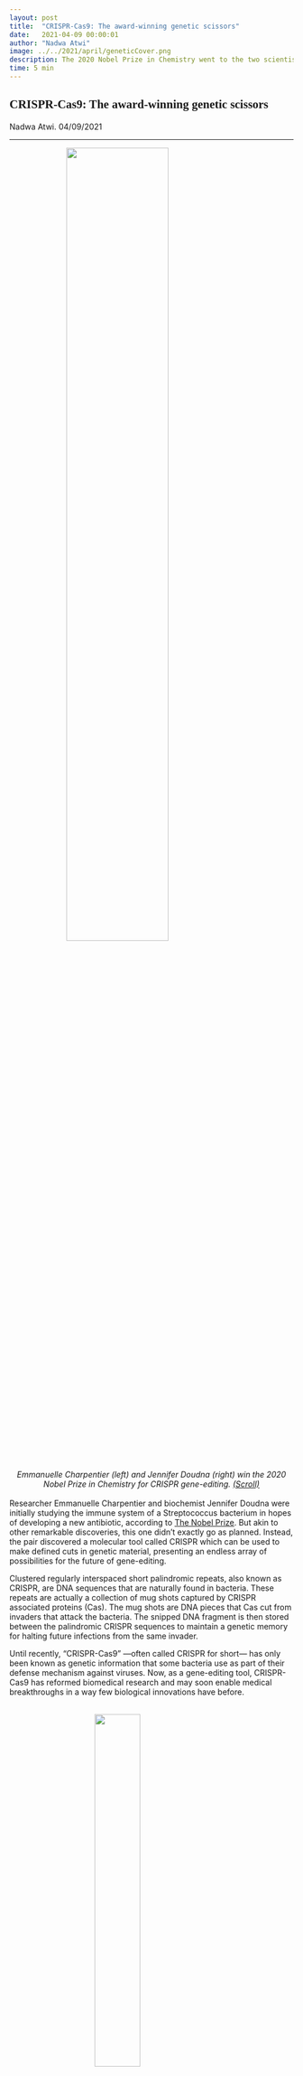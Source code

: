 ```yaml
---
layout: post
title:  "CRISPR-Cas9: The award-winning genetic scissors"
date:   2021-04-09 00:00:01
author: "Nadwa Atwi"
image: ../../2021/april/geneticCover.png
description: The 2020 Nobel Prize in Chemistry went to the two scientists, Emmanuelle Charpentier and Jennifer Doudna, who transformed a bacterium’s natural defense mechanism into a powerful gene-editing technology called CRISPR.
time: 5 min
---
```

<h2 style="font-family: Ergonomique Bold">CRISPR-Cas9: The award-winning genetic scissors
</h2>
Nadwa Atwi. 04/09/2021
<hr>

<img src="{{ site.baseurl }}/images/blogs/2021/april/geneticOne.png" width="60%" style="display: block; margin: 0 auto"/>  
<center><i>Emmanuelle Charpentier (left) and Jennifer Doudna (right) win the 2020 Nobel Prize in Chemistry for CRISPR gene-editing. <a href="https://scroll.in/article/975260/what-is-crispr-explaining-the-gene-editing-technology-that-won-the-2020-chemistry-nobel-prize" target="_blank">(Scroll)</a>
</i></center>
<br>
Researcher Emmanuelle Charpentier and biochemist Jennifer Doudna were initially studying the immune system of a Streptococcus bacterium in hopes of developing a new antibiotic, according to <a href="https://www.nobelprize.org/prizes/chemistry/2020/popular-information/#:~:text=Emmanuelle%20Charpentier%20and%20Jennifer%20Doudna,microorganisms%20with%20extremely%20high%20precision." target="_blank">The Nobel Prize</a>. But akin to other remarkable discoveries, this one didn’t exactly go as planned. Instead, the pair discovered a molecular tool called CRISPR which can be used to make defined cuts in genetic material, presenting an endless array of possibilities for the future of gene-editing.

Clustered regularly interspaced short palindromic repeats, also known as CRISPR, are DNA sequences that are naturally found in bacteria. These repeats are actually a collection of mug shots captured by CRISPR associated proteins (Cas). The mug shots are DNA pieces that Cas cut from invaders that attack the bacteria. The snipped DNA fragment is then stored between the palindromic CRISPR sequences to maintain a genetic memory for halting future infections from the same invader.

Until recently, “CRISPR-Cas9” —often called CRISPR for short— has only been known as genetic information that some bacteria use as part of their defense mechanism against viruses. Now, as a gene-editing tool, CRISPR-Cas9 has reformed biomedical research and may soon enable medical breakthroughs in a way few biological innovations have before.

<br>
<img src="{{ site.baseurl }}/images/blogs/2021/april/geneticTwo.png" width="40%" style="display: block; margin: 0 auto"/>
<center><i>The diagram shows the mechanism of action of CRISPR. <a href="https://www.yourgenome.org/facts/what-is-crispr-cas9" target="_blank">(YourGenome)</a></i></center>

<br>
Editing genes with CRISPR-Cas9 occurs by cutting DNA at a particular site and then letting the natural DNA repair processes take over.

CRISPR relies on just two components: the molecular scissors (Cas9) and the guide RNA (gRNA), which works as a GPS, guiding Cas9 to the appropriate site. According to <a href="https://www.synthego.com/guide/how-to-use-crispr/sgrna#:~:text=In%20this%20document%2C%20we%20have,into%20a%20single%20RNA%20molecule." target="_blank">Synthego</a>, gRNA itself consists of two parts. These include the CRISPR RNA (crRNA), which is a sequence complementary to the target DNA, and a tracrRNA, which serves as a binding scaffold for the Cas protein. The crRNA part of the gRNA is the customizable one and can be modified into virtually any sequence, which allows specificity in every CRISPR experiment.

The guide RNA shepherds Cas9 to the precise spot on DNA where a cut has been called for by pairing up with the region of the DNA it has targeted. Cas9 then locks onto the double-stranded DNA and unzips it, allowing it to snip the DNA at the requested spot. This results in a break in both strands of the DNA molecule.

The cell, sensing a problem, repairs the break. Cells usually repair a break in their DNA by gluing the loose ends back together using DNA ligase. This repair mechanism is not an orderly process, as it typically involves the loss or addition of some nucleotides at the cut site. That often results in a mistake that disables a gene, which may not sound convenient— but sometimes it is. This is why:

Scientists cut DNA with CRISPR-Cas9 to induce changes, also known as mutations. They can understand what a protein’s actual role is by comparing cells with the mutation to ones without the mutation. A new mutation may also help them understand genetic diseases. Additionally, CRISPR-Cas9 can be useful in human cells by disabling certain genes, like ones that play a role in inherited diseases.

According to the RNA biologist <a href="https://www.sciencenewsforstudents.org/article/explainer-how-crispr-works" target="_blank">Gene Yeo</a>, Cas9 was originally equivalent to a Swiss army knife that has only one function: cutting. But securing proteins to those jaded blades has turned them into a multifunctional tool. CRISPR-Cas9 can now be used in new ways, such as changing a single nitrogenous base or adding a fluorescent protein to tag a spot in the DNA that scientists want to track.

Applications

CRISPR’s potential applications include correcting genetic defects, treating and preventing the spread of diseases and improving crops. Many common diseases, including heart conditions, Alzheimer’s and diabetes, are partly caused by genes; people who inherit the mutated variants of certain genes are more susceptible to the disease. For many of these conditions, the genetic component is complicated because more than one gene is involved. So for now, scientists are looking to treat diseases that are the result of a single mutated gene that is easy to target.

Some blood disorders, like sickle-cell anemia, fit the bill.

Sickle-cell anemia is an inherited red blood cell disorder in which the round red blood cells become deformed and resemble sickles or crescent moons. This deformation makes the cells prone to sticking in blood vessels and blocking blood flow to the surrounding tissues. Sickle-cell anemia is the result of a mutation in the hemoglobin gene.

<br>
<img src="{{ site.baseurl }}/images/blogs/2021/april/geneticThree.png" width="60%" style="display: block; margin: 0 auto"/>
<center><i>The diagram shows the difference between normal red blood cells and the mutated ones.<a href="https://www.aboutkidshealth.ca/article?contentid=652&language=english" target="_blank">(About Kids Health)</a></i></center>
<br>
About <a href="https://www.npr.org/sections/health-shots/2020/06/23/877543610/a-year-in-1st-patient-to-get-gene-editing-for-sickle-cell-disease-is-thriving" target="_blank">two years ago</a>, a woman called Victoria Gray became the first person to receive an experimental CRISPR treatment for sickle-cell anemia. Her doctors collected blood-producing stem cells from her bone marrow and edited the gene involved in hemoglobin formation found in the DNA they carry. Then they transfused them back. Gray has not needed the regular blood transfusions or hospitalizations her condition previously demanded.

According to <a href="https://www.yourgenome.org/facts/what-is-crispr-cas9" target="_blank">Your Genome</a>, CRISPR-Cas9 currently stands out as the fastest, cheapest and most reliable gene-editing tool. It is important to mention, though, that it is still unlikely for CRISPR-Cas9 to be used routinely in humans anytime soon. Using this tool along with other gene-editing technologies in somatic cells is well-accepted. In contrast, changes made in germ line cells will be passed on from one generation to another, which has significant ethical implications. The most prominent one is the inability to obtain informed consent, as patients affected by gene edits to germ line cells are embryos and future generations. That aside, CRISPR has shown very promising results in the medical field, and it’s clear that this tool holds great potential for curing diseases we’ve at some point labeled “untreatable.” So for now, we’re just going to have to wait and see what the future holds for such a versatile —and controversial— tool.


Cover Photo: <a href="https://www.drugtargetreview.com/news/74139/nobel-prize-in-chemistry-awarded-to-scientists-who-discovered-crispr-cas9/" target="_blank">(Drug Target Review)</a>
<hr>
<img src="{{ site.baseurl }}/images/writingTeam/noProfile.jpg" width="170" style="float: left; margin-right: 30px; margin-bottom: 20px;"/>
<div style="margin-bottom: 5%;">
<span style="font-size: 30px; font-weight: 900;">Nadwa Atwi</span>
<br>
</div>
